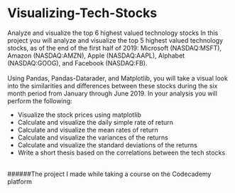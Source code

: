 # Visualizing-Tech-Stocks
Analyze and visualize the top 6 highest valued technology stocks
In this project you will analyze and visualize the top 5 highest valued technology stocks, as of the end of the first half of 2019: Microsoft (NASDAQ:MSFT), Amazon (NASDAQ:AMZN), Apple (NASDAQ:AAPL), Alphabet (NASDAQ:GOOG), and Facebook (NASDAQ:FB).
<br>
<br>
Using Pandas, Pandas-Datarader, and Matplotlib, you will take a visual look into the similarities and differences between these stocks during the six month period from January through June 2019. In your analysis you will perform the following:
* Visualize the stock prices using matplotlib
* Calculate and visualize the daily simple rate of return
* Calculate and visualize the mean rates of return
* Calculate and visualize the variances of the returns
* Calculate and visualize the standard deviations of the returns
* Write a short thesis based on the correlations between the tech stocks
<br>
######The project I made while taking a course on the Codecademy platform
